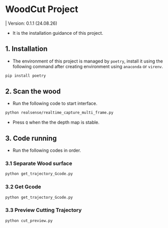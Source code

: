 # WoodCut Project

| Version: 0.1.1 (24.08.26)

- It is the installation guidance of this project.

## 1. Installation

- The environment of this project is managed by `poetry`, install it using the following command after creating environment using `anaconda` or `virenv`.

``` bash
pip install poetry
```

## 2. Scan the wood

- Run the following code to start interface.

``` bash
python realsense/realtime_capture_multi_frame.py
```

- Press `Q` when the the depth map is stable.

## 3. Code running

- Run the following codes in order.

### 3.1 Separate Wood surface

``` bash
python get_trajectory_Gcode.py
```

### 3.2 Get Gcode

``` bash
python get_trajectory_Gcode.py
```

### 3.3 Preview Cutting Trajectory

``` bash
python cut_preview.py
```
